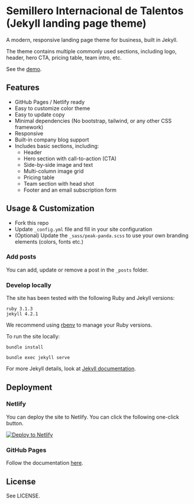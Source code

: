 # Semillero Internacional de Talentos (Jekyll landing page theme)

A modern, responsive landing page theme for business, built in Jekyll.

The theme contains multiple commonly used sections, including logo, header, hero CTA, pricing table, team intro, etc.

See the [demo](https://ethx42.github.io/sitalentos-landing/).


## Features

- GitHub Pages / Netlify ready
- Easy to customize color theme
- Easy to update copy
- Minimal dependencies (No bootstrap, tailwind, or any other CSS framework)
- Responsive
- Built-in company blog support
- Includes basic sections, including:
  - Header
  - Hero section with call-to-action (CTA)
  - Side-by-side image and text
  - Multi-column image grid
  - Pricing table
  - Team section with head shot
  - Footer and an email subscription form

## Usage & Customization

- Fork this repo
- Update `_config.yml` file and fill in your site configuration
- (Optional) Update the `_sass/peak-panda.scss` to use your own branding elements (colors, fonts etc.)

### Add posts

You can add, update or remove a post in the `_posts` folder.

### Develop locally

The site has been tested with the following Ruby and Jekyll versions:

```
ruby 3.1.3
jekyll 4.2.1
```

We recommend using [rbenv](https://github.com/rbenv/rbenv) to manage your Ruby versions.

To run the site locally:

```
bundle install

bundle exec jekyll serve
```

For more Jekyll details, look at [Jekyll documentation](http://jekyllrb.com/).

## Deployment

### Netlify

You can deploy the site to Netlify. You can click the following one-click button.

[![Deploy to Netlify](https://www.netlify.com/img/deploy/button.svg)](https://app.netlify.com/start/deploy?repository=https://github.com/ethx42/sitalentos)

### GitHub Pages

Follow the documentation [here](https://docs.github.com/en/pages/setting-up-a-github-pages-site-with-jekyll/creating-a-github-pages-site-with-jekyll).

## License

See LICENSE.
